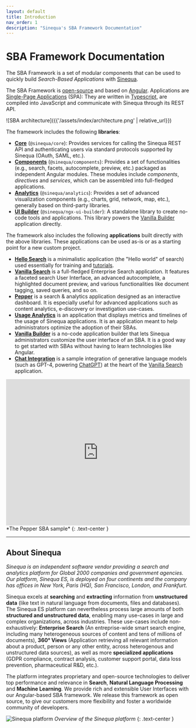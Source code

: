 ```yaml
---
layout: default
title: Introduction
nav_order: 1
description: "Sinequa's SBA Framework Documentation"
---
```


# SBA Framework Documentation

The SBA Framework is a set of modular components that can be used to quickly build *Search-Based Applications* with [Sinequa](#about-sinequa).

The SBA Framework is [open-source](https://github.com/sinequa/sba-angular) and based on [Angular](https://angular.io/). Applications are [Single-Page Applications](https://en.wikipedia.org/wiki/Single-page_application) (SPA): They are written in [Typescript](https://www.typescriptlang.org/), are compiled into JavaScript and communicate with Sinequa through its REST API.

![SBA architecture]({{'/assets/index/architecture.png' | relative_url}})

The framework includes the following **libraries**:

- [**Core**](libraries/core/core.html) (`@sinequa/core`): Provides services for calling the Sinequa REST API and authenticating users via standard protocols supported by Sinequa (OAuth, SAML, etc.).
- [**Components**](libraries/components/components.html) (`@sinequa/components`): Provides a set of functionalities (e.g., search, facets, autocomplete, preview, etc.) packaged as independent Angular modules. These modules include *components*, *directives* and *services*, which can be assembled into full-fledged applications.
- [**Analytics**](libraries/analytics/analytics.html) (`@sinequa/analytics`): Provides a set of advanced visualization components (e.g., charts, grid, network, map, etc.), generally based on third-party libraries.
- [**UI Builder**](libraries/ngx-ui-builder.html) (`@sinequa/ngx-ui-builder`): A standalone library to create no-code tools and applications. This library powers the [Vanilla Builder](apps/5-vanilla-builder.html) application directly.

The framework also includes the following **applications** built directly with the above libraries. These applications can be used as-is or as a starting point for a new custom project.

- [**Hello Search**](apps/1-hello-search.html) is a minimalistic application (the "Hello world" of search) used essentially for training and [tutorials]({{site.baseurl}}tutorial/tutorial.html).
- [**Vanilla Search**](apps/2-vanilla-search.html) is a full-fledged Enterprise Search application. It features a faceted search User Interface, an advanced autocomplete, a highlighted document preview, and various functionalities like document tagging, saved queries, and so on.
- [**Pepper**](apps/3-pepper.md) is a search & analytics application designed as an interactive dashboard. It is especially useful for advanced applications such as content analytics, e-discovery or investigation use-cases.
- [**Usage Analytics**](apps/4-usage-analytics.html) is an application that displays metrics and timelines of the usage of Sinequa applications. It is an application meant to help administrators optimize the adoption of their SBAs. 
- [**Vanilla Builder**](apps/5-vanilla-builder.html) is a no-code application builder that lets Sinequa administrators customize the user interface of an SBA. It is a good way to get started with SBAs without having to learn technologies like Angular.
- [**Chat Integration**](apps/6-chat-integration.md) is a sample integration of generative language models (such as GPT-4, powering [ChatGPT](https://openai.com/blog/chatgpt)) at the heart of the [Vanilla Search](apps/2-vanilla-search.md) application.


<iframe src="https://player.vimeo.com/video/534455071" width="100%" height="400px" frameborder="0" title="Pepper" webkitallowfullscreen mozallowfullscreen allowfullscreen></iframe>
*The Pepper SBA sample*
{: .text-center }

---

## About Sinequa

*Sinequa is an independent software vendor providing a search and analytics platform for Global 2000 companies and government agencies. Our platform, Sinequa ES, is deployed on four continents and the company has offices in New York, Paris (HQ), San Francisco, London, and Frankfurt.*

Sinequa excels at **searching** and **extracting** information from **unstructured data** (like text in natural language from documents, files and databases). The Sinequa ES platform can nevertheless process large amounts of both **structured and unstructured data**, enabling many use-cases in large and complex organizations, across industries. These use-cases include non-exhaustively: **Enterprise Search** (An entreprise-wide smart search engine, including many heterogeneous sources of content and tens of millions of documents), **360° Views** (Application retrieving all relevant information about a product, person or any other entity, across heterogenous and unstructured data sources), as well as more **specialized applications** (GDPR compliance, contract analysis, customer support portal, data loss prevention, pharmaceutical R&D, etc.).

The platform integrates proprietary and open-source technologies to deliver top performance and relevance in **Search**, **Natural Language Processing** and **Machine Learning**. We provide rich and extensible User Interfaces with our Angular-based SBA framework. We release this framework as open source, to give our customers more flexibility and foster a worldwide community of developers.

![Sinequa platform](/assets/index/sinequa-platform.png)
*Overview of the Sinequa platform*
{: .text-center }

